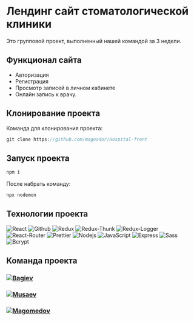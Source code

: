 # Лендинг сайт стоматологической клиники

<p>Это групповой проект, выполненный нашей командой за 3 недели.</p>

## Функционал сайта

- Авторизация
- Регистрация
- Просмотр записей в личном кабинете
- Онлайн запись к врачу.

## Клонирование проекта

Команда для клонирования проекта:

```javascript
git clone https://github.com/magoador/Hospital-front
```

## Запуск проекта

```javascript
npm i
```

После набрать команду:

```javascript
npx nodemon
```

## Технологии проекта

<p>
  <img alt="React" src="https://img.shields.io/badge/-React-45b8d8?style=for-the-badge&logo=react&logoColor=white" />
  <img alt="Github" src="https://img.shields.io/badge/-Github-black?style=for-the-badge&logo=github&logoColor=white" />
  <img alt="Redux" src="https://img.shields.io/badge/-Redux-430098?style=for-the-badge&logo=redux&logoColor=white" />
  <img alt="Redux-Thunk" src="https://img.shields.io/badge/-Redux_Thunk-white?style=for-the-badge&logo=Redux&logoColor=430098" />
  <img alt="Redux-Logger" src="https://img.shields.io/badge/-Redux_Logger-430098?style=for-the-badge&logo=Redux&logoColor=white" />
  <img alt="React-Router" src="https://img.shields.io/badge/-React_Router-black?style=for-the-badge&logo=react-router&logoColor=orange" />
  <img alt="Prettier" src="https://img.shields.io/badge/-Prettier-grey?style=for-the-badge&logo=Prettier&logoColor=orange" />
  <img alt="Nodejs" src="https://img.shields.io/badge/-Nodejs-43853d?style=for-the-badge&logo=Node.js&logoColor=white" />
  <img alt="JavaScript" src="https://img.shields.io/badge/-JavaScript-yellow?style=for-the-badge&logo=JavaScript&logoColor=white" />
    <img alt='Express' src='https://img.shields.io/badge/-EXPRESS-1f9602?style=for-the-badge&logo=EXPRESS' />
    <img alt='Sass' src='https://img.shields.io/badge/SASS-hotpink.svg?style=for-the-badge&logo=SASS&logoColor=white' />
    <img alt='Bcrypt' src='https://img.shields.io/badge/-BCRYPT-black?style=for-the-badge&logo=BCRYPT' />
</p>

## Команда проекта
<h3>
  <a href="https://github.com/Kolizey08">
    <img alt="Bagiev" src="https://img.shields.io/badge/-Magomed Bagiev-black?style=for-the-badge&logo=github&logoColor=white" />
  </a>
</h3>

<h3>
  <a href="https://github.com/musaevyunus">
    <img alt="Musaev" src="https://img.shields.io/badge/-Yunus Musaev-black?style=for-the-badge&logo=github&logoColor=white" />
  </a>
</h3>

<h3>
  <a href="https://github.com/magoador">
    <img alt="Magomedov" src="https://img.shields.io/badge/-Abdul Malik Magomedov-black?style=for-the-badge&logo=github&logoColor=white" />
  </a>
</h3>
